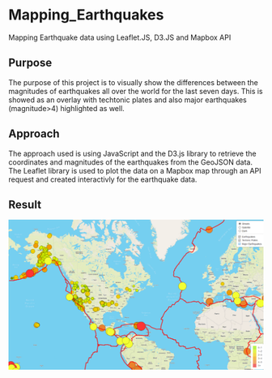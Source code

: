 # Mapping_Earthquakes
Mapping Earthquake data using Leaflet.JS, D3.JS and Mapbox API

## Purpose
The purpose of this project is to visually show the differences between the magnitudes of earthquakes all over the world for the last seven days. This is showed as an overlay with techtonic plates and also major earthquakes (magnitude>4) highlighted as well.


## Approach

The approach used is using JavaScript and the D3.js library to retrieve the coordinates and magnitudes of the earthquakes from the GeoJSON data. The Leaflet library is used to plot the data on a Mapbox map through an API request and created interactivly for the earthquake data.

## Result

<img src='./Earthquakes.png'></img>
